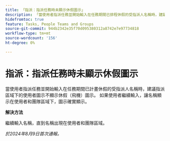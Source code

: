 ```yaml
---
title: 「指派：指派任務時未顯示休假圖示」
description: 「當使用者指派任務並開始輸入在任務期間已排程休假的受指派人名稱時，建議指派區域下的使用者圖示未顯示休假（飛機）圖示。 如果使用者繼續輸入，讓名稱顯示在使用者和團隊區域下，圖示確實顯示。」
hidefromtoc: true
feature: Tasks, People Teams and Groups
source-git-commit: 944b2342e35f70d095380312a8742e7e97734818
workflow-type: tm+mt
source-wordcount: '156'
ht-degree: 0%

---
```



# 指派：指派任務時未顯示休假圖示

當使用者指派任務並開始輸入在任務期間已計畫休假的受指派人名稱時，建議指派區域下的使用者圖示不顯示休假（飛機）圖示。 如果使用者繼續輸入，讓名稱顯示在使用者和團隊區域下，圖示確實顯示。

**解決方法**

繼續輸入名稱，直到名稱出現在使用者和團隊區域。

_於2024年8月9日首次通報。_
